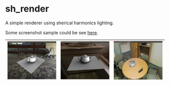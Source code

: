 # sh_render
A simple renderer using sherical harmonics lighting.

Some screenshot sample could be see [here](./sample).

| ![](https://github.com/whuCanon/sh_render/blob/master/sample/screenShot_1.png)  | ![](https://github.com/whuCanon/sh_render/blob/master/sample/screenShot_2.png)  | ![](https://github.com/whuCanon/sh_render/blob/master/sample/screenShot_3.png)  |
|---|---|---|
